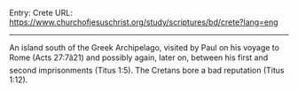 Entry: Crete
URL: https://www.churchofjesuschrist.org/study/scriptures/bd/crete?lang=eng

---

An island south of the Greek Archipelago, visited by Paul on his voyage to Rome (Acts 27:7â21) and possibly again, later on, between his first and second imprisonments (Titus 1:5). The Cretans bore a bad reputation (Titus 1:12).
